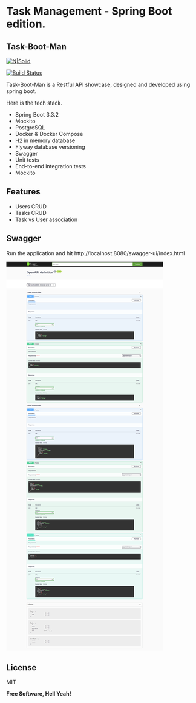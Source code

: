 # Task Management - Spring Boot edition.
## Task-Boot-Man

[![N|Solid](https://cldup.com/dTxpPi9lDf.thumb.png)](https://nodesource.com/products/nsolid)

[![Build Status](https://travis-ci.org/joemccann/dillinger.svg?branch=master)](https://travis-ci.org/joemccann/dillinger)

Task-Boot-Man is a Restful API showcase, designed and developed using spring boot. 

Here is the tech stack.

- Spring Boot 3.3.2
- Mockito
- PostgreSQL
- Docker & Docker Compose
- H2 in memory database
- Flyway database versioning
- Swagger
- Unit tests
- End-to-end integration tests
- Mockito
 
## Features

- Users CRUD
- Tasks CRUD
- Task vs User association


## Swagger 

Run the application and hit http://localhost:8080/swagger-ui/index.html

![](screencapture-localhost-8080-swagger-ui-index-html-2024-08-10-15_26_52.png)

## License

MIT

**Free Software, Hell Yeah!**
